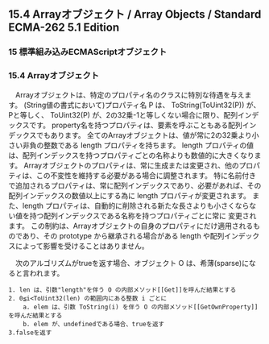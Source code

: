 15.4 Arrayオブジェクト / Array Objects / Standard ECMA-262 5.1 Edition
----------------------------------------------------------------------

### 15 標準組み込みECMAScriptオブジェクト

### 15.4 Arrayオブジェクト

　Arrayオブジェクトは、特定のプロパティ名のクラスに特別な待遇を与えます。 (String値の書式において)プロパティ名 P は、 ToString(ToUint32(P)) が、Pと等しく、 ToUint32(P) が、2の32乗-1と等しくない場合に限り、配列インデックスです。 property名を持つプロパティは、要素を呼ぶこともある配列インデックスでもあります。 全てのArrayオブジェクトは、値が常に2の32乗より小さい非負の整数である length プロパティを持ちます。 length プロパティの値は、配列インデックスを持つプロパティごとの名称よりも数値的に大きくなります。 Arrayオブジェクトのプロパティは、常に生成または変更され、他のプロパティは、この不変性を維持する必要がある場合に調整されます。 特に名前付きで追加されるプロパティは、常に配列インデックスであり、必要があれば、その配列インデックスの数値以上にする為に length プロパティが変更されます。 また、length プロパティは、自動的に削除される新たな長さよりも小さくならない値を持つ配列インデックスである名称を持つプロパティごとに常に 変更されます。 この制約は、Arrayオブジェクトの自身のプロパティにだけ適用されるものであり、その prototype から継承される場合がある length や配列インデックスによって影響を受けることはありません。

　次のアルゴリズムがtrueを返す場合、オブジェクト O は、希薄(sparse)になると言われます。

    1. len は、引数"length"を伴う O の内部メソッド[[Get]]を呼んだ結果とする
    2. 0≦i<ToUint32(len) の範囲内にある整数 i ごとに
        a. elem は、引数 ToString(i) を伴う O の内部メソッド[[GetOwnProperty]]を呼んだ結果とする
        b. elem が、undefinedである場合、trueを返す
    3.falseを返す


